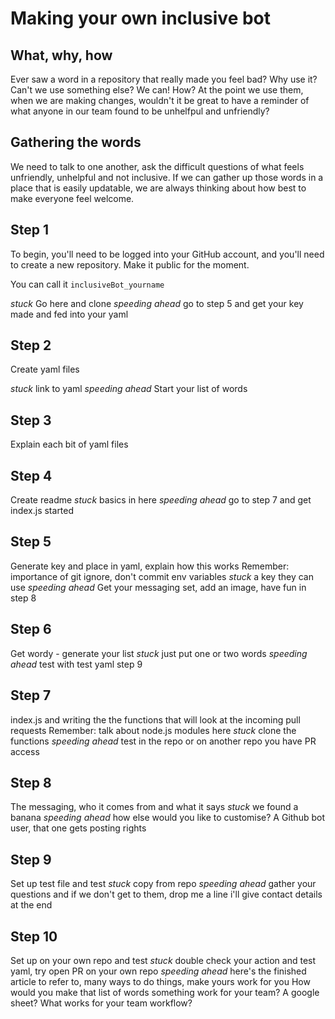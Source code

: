 # Making your own inclusive bot

## What, why, how
Ever saw a word in a repository that really made you feel bad? Why use it? Can't we use something else? We can!
How? At the point we use them, when we are making changes, wouldn't it be great to have a reminder of what anyone in our team found to be unhelfpul and unfriendly?

## Gathering the words
We need to talk to one another, ask the difficult questions of what feels unfriendly, unhelpful and not inclusive. If we can gather up those words in a place that is easily updatable, we are always thinking about how best to make everyone feel welcome. 


## Step 1
To begin, you'll need to be logged into your GitHub account, and you'll need to create a new repository. Make it public for the moment.

You can call it `inclusiveBot_yourname`

*stuck* Go here and clone
*speeding ahead* go to step 5 and get your key made and fed into your yaml

## Step 2
Create yaml files

*stuck* link to yaml
*speeding ahead* Start your list of words

## Step 3
Explain each bit of yaml files

## Step 4
Create readme 
*stuck* basics in here
*speeding ahead* go to step 7 and get index.js started

## Step 5
Generate key and place in yaml, explain how this works
Remember: importance of git ignore, don't commit env variables
*stuck* a key they can use
*speeding ahead* Get your messaging set, add an image, have fun in step 8

## Step 6
Get wordy - generate your list
*stuck* just put one or two words
*speeding ahead* test with test yaml step 9

## Step 7
index.js and writing the the functions that will look at the incoming pull requests
Remember: talk about node.js modules here
*stuck* clone the functions
*speeding ahead* test in the repo or on another repo you have PR access

## Step 8
The messaging, who it comes from and what it says
*stuck* we found a banana
*speeding ahead* how else would you like to customise? A Github bot user, that one gets posting rights

## Step 9
Set up test file and test
*stuck* copy from repo
*speeding ahead* gather your questions and if we don't get to them, drop me a line i'll give contact details at the end

## Step 10
Set up on your own repo and test
*stuck* double check your action and test yaml, try open PR on your own repo
*speeding ahead* here's the finished article to refer to, many ways to do things, make yours work for you
How would you make that list of words something work for your team? A google sheet? What works for your team workflow?


